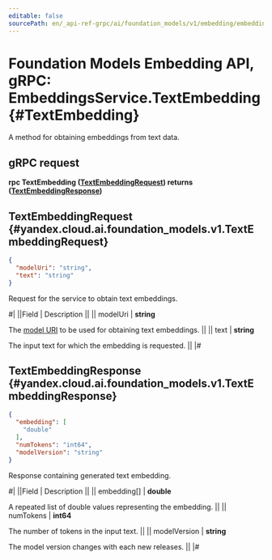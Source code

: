 ```yaml
---
editable: false
sourcePath: en/_api-ref-grpc/ai/foundation_models/v1/embedding/embeddings/api-ref/grpc/Embeddings/textEmbedding.md
---
```


# Foundation Models Embedding API, gRPC: EmbeddingsService.TextEmbedding {#TextEmbedding}

A method for obtaining embeddings from text data.

## gRPC request

**rpc TextEmbedding ([TextEmbeddingRequest](#yandex.cloud.ai.foundation_models.v1.TextEmbeddingRequest)) returns ([TextEmbeddingResponse](#yandex.cloud.ai.foundation_models.v1.TextEmbeddingResponse))**

## TextEmbeddingRequest {#yandex.cloud.ai.foundation_models.v1.TextEmbeddingRequest}

```json
{
  "modelUri": "string",
  "text": "string"
}
```

Request for the service to obtain text embeddings.

#|
||Field | Description ||
|| modelUri | **string**

The [model URI](/docs/foundation-models/concepts/embeddings) to be used for obtaining text embeddings. ||
|| text | **string**

The input text for which the embedding is requested. ||
|#

## TextEmbeddingResponse {#yandex.cloud.ai.foundation_models.v1.TextEmbeddingResponse}

```json
{
  "embedding": [
    "double"
  ],
  "numTokens": "int64",
  "modelVersion": "string"
}
```

Response containing generated text embedding.

#|
||Field | Description ||
|| embedding[] | **double**

A repeated list of double values representing the embedding. ||
|| numTokens | **int64**

The number of tokens in the input text. ||
|| modelVersion | **string**

The model version changes with each new releases. ||
|#
